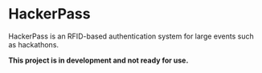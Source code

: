 # HackerPass

HackerPass is an RFID-based authentication system for large events such as hackathons.

**This project is in development and not ready for use.**
